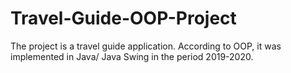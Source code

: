 # Travel-Guide-OOP-Project
The project is a travel guide application. According to OOP, it was implemented in Java/ Java Swing in the period 2019-2020.
